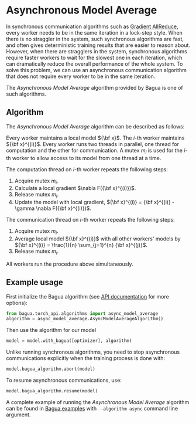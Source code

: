 # Asynchronous Model Average

In synchronous communication algorithms such as [Gradient AllReduce](./gradient-allreduce.md),
every worker needs to be in the same iteration in a lock-step style. When there is no straggler
in the system, such synchronous algorithms are fast, and often gives deterministic training results
that are easier to reason about. However, when there are stragglers in the system, synchronous algorithms
require faster workers to wait for the slowest one in each iteration, which can dramatically reduce
the overall performance of the whole system. To solve this problem, we can use an asynchronous communication 
algorithm that does not require every worker to be in the same iteration.

The *Asynchronous Model Average* algorithm provided by Bagua is one of such algorithms.

## Algorithm

The *Asynchronous Model Average* algorithm can be described as follows: 

Every worker maintains a local model ${\bf x}$. The $i$-th worker maintains ${\bf x}^{(i)}$. Every worker runs two threads in parallel,
one thread for computation and the other for communication. A mutex $m_i$ is used for the $i$-th worker to allow access to its model from
one thread at a time.

The computation thread on $i$-th worker repeats the following steps:

1. Acquire mutex $m_i$.
2. Calculate a local gradient $\nabla F({\bf x}^{(i)})$.
3. Release mutex $m_i$.
4. Update the model with local gradient,
${\bf x}^{(i)} = {\bf x}^{(i)} - \gamma \nabla F({\bf x}^{(i)})$.

The communication thread on $i$-th worker repeats the following steps:
1. Acquire mutex $m_i$.
2. Average local model ${\bf x}^{(i)}$ with all other workers' models by
${\bf x}^{(i)} =  \frac{1}{n} \sum_{j=1}^{n} {\bf x}^{(j)}$.
3. Release mutex $m_i$.

All workers run the procedure above simultaneously.


## Example usage

First initialize the Bagua algorithm (see [API documentation](https://bagua.readthedocs.io/en/latest/autoapi/bagua/torch_api/algorithms/async_model_average/index.html) for more options):

```python
from bagua.torch_api.algorithms import async_model_average
algorithm = async_model_average.AsyncModelAverageAlgorithm()
```

Then use the algorithm for our model

```python
model = model.with_bagua([optimizer], algorithm)
```

Unlike running synchronous algorithms, you need to stop asynchronous communications explicitly when the training process is done with:

```python
model.bagua_algorithm.abort(model)
```

To resume asynchronous communications, use:
```python
model.bagua_algorithm.resume(model)
```

A complete example of running the *Asynchronous Model Average* algorithm can be found in [Bagua examples](https://github.com/BaguaSys/examples/blob/main/benchmark/synthetic_benchmark.py)
with `--algorithm async` command line argument.

